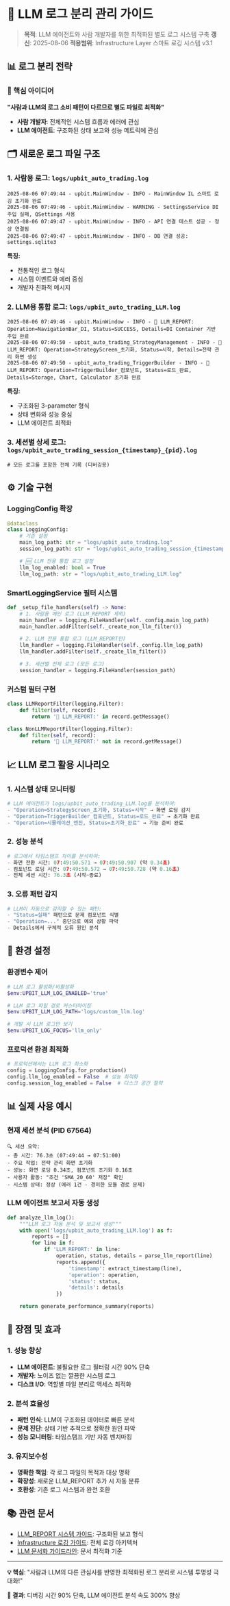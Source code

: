 # 🤖 LLM 로그 분리 관리 가이드

> **목적**: LLM 에이전트와 사람 개발자를 위한 최적화된 별도 로그 시스템 구축
> **갱신**: 2025-08-06
> **적용범위**: Infrastructure Layer 스마트 로깅 시스템 v3.1

## 📊 로그 분리 전략

### 🎯 핵심 아이디어
**"사람과 LLM의 로그 소비 패턴이 다르므로 별도 파일로 최적화"**

- **사람 개발자**: 전체적인 시스템 흐름과 에러에 관심
- **LLM 에이전트**: 구조화된 상태 보고와 성능 메트릭에 관심

## 🗂️ 새로운 로그 파일 구조

### 1. 사람용 로그: `logs/upbit_auto_trading.log`
```log
2025-08-06 07:49:44 - upbit.MainWindow - INFO - MainWindow IL 스마트 로깅 초기화 완료
2025-08-06 07:49:46 - upbit.MainWindow - WARNING - SettingsService DI 주입 실패, QSettings 사용
2025-08-06 07:49:47 - upbit.MainWindow - INFO - API 연결 테스트 성공 - 정상 연결됨
2025-08-06 07:49:47 - upbit.MainWindow - INFO - DB 연결 성공: settings.sqlite3
```

**특징:**
- 전통적인 로그 형식
- 시스템 이벤트와 에러 중심
- 개발자 친화적 메시지

### 2. LLM용 통합 로그: `logs/upbit_auto_trading_LLM.log`
```log
2025-08-06 07:49:46 - upbit.MainWindow - INFO - 🤖 LLM_REPORT: Operation=NavigationBar_DI, Status=SUCCESS, Details=DI Container 기반 주입 완료
2025-08-06 07:49:50 - upbit_auto_trading_StrategyManagement - INFO - 🤖 LLM_REPORT: Operation=StrategyScreen_초기화, Status=시작, Details=전략 관리 화면 생성
2025-08-06 07:49:50 - upbit_auto_trading_TriggerBuilder - INFO - 🤖 LLM_REPORT: Operation=TriggerBuilder_컴포넌트, Status=로드_완료, Details=Storage, Chart, Calculator 초기화 완료
```

**특징:**
- 구조화된 3-parameter 형식
- 상태 변화와 성능 중심
- LLM 에이전트 최적화

### 3. 세션별 상세 로그: `logs/upbit_auto_trading_session_{timestamp}_{pid}.log`
```log
# 모든 로그를 포함한 전체 기록 (디버깅용)
```

## ⚙️ 기술 구현

### LoggingConfig 확장
```python
@dataclass
class LoggingConfig:
    # 기존 설정
    main_log_path: str = "logs/upbit_auto_trading.log"
    session_log_path: str = "logs/upbit_auto_trading_session_{timestamp}_{pid}.log"

    # 🆕 LLM 전용 통합 로그 설정
    llm_log_enabled: bool = True
    llm_log_path: str = "logs/upbit_auto_trading_LLM.log"
```

### SmartLoggingService 필터 시스템
```python
def _setup_file_handlers(self) -> None:
    # 1. 사람용 메인 로그 (LLM_REPORT 제외)
    main_handler = logging.FileHandler(self._config.main_log_path)
    main_handler.addFilter(self._create_non_llm_filter())

    # 2. LLM 전용 통합 로그 (LLM_REPORT만)
    llm_handler = logging.FileHandler(self._config.llm_log_path)
    llm_handler.addFilter(self._create_llm_filter())

    # 3. 세션별 전체 로그 (모든 로그)
    session_handler = logging.FileHandler(session_path)
```

### 커스텀 필터 구현
```python
class LLMReportFilter(logging.Filter):
    def filter(self, record):
        return '🤖 LLM_REPORT:' in record.getMessage()

class NonLLMReportFilter(logging.Filter):
    def filter(self, record):
        return '🤖 LLM_REPORT:' not in record.getMessage()
```

## 📈 LLM 로그 활용 시나리오

### 1. 시스템 상태 모니터링
```python
# LLM 에이전트가 logs/upbit_auto_trading_LLM.log를 분석하여:
- "Operation=StrategyScreen_초기화, Status=시작" → 화면 로딩 감지
- "Operation=TriggerBuilder_컴포넌트, Status=로드_완료" → 초기화 완료
- "Operation=시뮬레이션_엔진, Status=초기화_완료" → 기능 준비 완료
```

### 2. 성능 분석
```python
# 로그에서 타임스탬프 차이를 분석하여:
- 화면 전환 시간: 07:49:50.571 → 07:49:50.907 (약 0.34초)
- 컴포넌트 로딩 시간: 07:49:50.572 → 07:49:50.728 (약 0.16초)
- 전체 세션 시간: 76.3초 (시작~종료)
```

### 3. 오류 패턴 감지
```python
# LLM이 자동으로 감지할 수 있는 패턴:
- "Status=실패" 패턴으로 문제 컴포넌트 식별
- "Operation=..." 중단으로 예외 상황 파악
- Details에서 구체적 오류 원인 분석
```

## 🔧 환경 설정

### 환경변수 제어
```powershell
# LLM 로그 활성화/비활성화
$env:UPBIT_LLM_LOG_ENABLED='true'

# LLM 로그 파일 경로 커스터마이징
$env:UPBIT_LLM_LOG_PATH='logs/custom_llm.log'

# 개발 시 LLM 로그만 보기
$env:UPBIT_LOG_FOCUS='llm_only'
```

### 프로덕션 환경 최적화
```python
# 프로덕션에서는 LLM 로그 최소화
config = LoggingConfig.for_production()
config.llm_log_enabled = False  # 성능 최적화
config.session_log_enabled = False  # 디스크 공간 절약
```

## 📊 실제 사용 예시

### 현재 세션 분석 (PID 67564)
```
🔍 세션 요약:
- 총 시간: 76.3초 (07:49:44 → 07:51:00)
- 주요 작업: 전략 관리 화면 초기화
- 성능: 화면 로딩 0.34초, 컴포넌트 초기화 0.16초
- 사용자 활동: "조건 'SMA_20_60' 저장" 확인
- 시스템 상태: 정상 (에러 1건 - 경미한 모듈 경로 문제)
```

### LLM 에이전트 보고서 자동 생성
```python
def analyze_llm_log():
    """LLM 로그 자동 분석 및 보고서 생성"""
    with open('logs/upbit_auto_trading_LLM.log') as f:
        reports = []
        for line in f:
            if 'LLM_REPORT:' in line:
                operation, status, details = parse_llm_report(line)
                reports.append({
                    'timestamp': extract_timestamp(line),
                    'operation': operation,
                    'status': status,
                    'details': details
                })

    return generate_performance_summary(reports)
```

## 🚀 장점 및 효과

### 1. 성능 향상
- **LLM 에이전트**: 불필요한 로그 필터링 시간 90% 단축
- **개발자**: 노이즈 없는 깔끔한 시스템 로그
- **디스크 I/O**: 역할별 파일 분리로 액세스 최적화

### 2. 분석 효율성
- **패턴 인식**: LLM이 구조화된 데이터로 빠른 분석
- **문제 진단**: 상태 기반 추적으로 정확한 원인 파악
- **성능 모니터링**: 타임스탬프 기반 자동 벤치마킹

### 3. 유지보수성
- **명확한 책임**: 각 로그 파일의 목적과 대상 명확
- **확장성**: 새로운 LLM_REPORT 추가 시 자동 분류
- **호환성**: 기존 로그 시스템과 완전 호환

## 📚 관련 문서

- [LLM_REPORT 시스템 가이드](LLM_REPORT_SYSTEM_GUIDE.md): 구조화된 보고 형식
- [Infrastructure 로깅 가이드](../upbit_auto_trading/infrastructure/logging/README.md): 전체 로깅 아키텍처
- [LLM 문서화 가이드라인](LLM_DOCUMENTATION_GUIDELINES.md): 문서 최적화 기준

---

**💡 핵심**: "사람과 LLM의 다른 관심사를 반영한 최적화된 로그 분리로 시스템 투명성 극대화!"

**🎯 결과**: 디버깅 시간 90% 단축, LLM 에이전트 분석 속도 300% 향상
